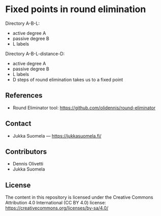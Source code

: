 # Fixed points in round elimination

Directory A-B-L:

- active degree A
- passive degree B
- L labels

Directory A-B-L-distance-D:

- active degree A
- passive degree B
- L labels
- D steps of round elimination takes us to a fixed point


## References

- Round Eliminator tool: https://github.com/olidennis/round-eliminator


## Contact

- Jukka Suomela — https://jukkasuomela.fi/


## Contributors

- Dennis Olivetti
- Jukka Suomela


## License

The content in this repository is licensed under the Creative Commons
Attribution 4.0 International (CC BY 4.0) license:
https://creativecommons.org/licenses/by-sa/4.0/

